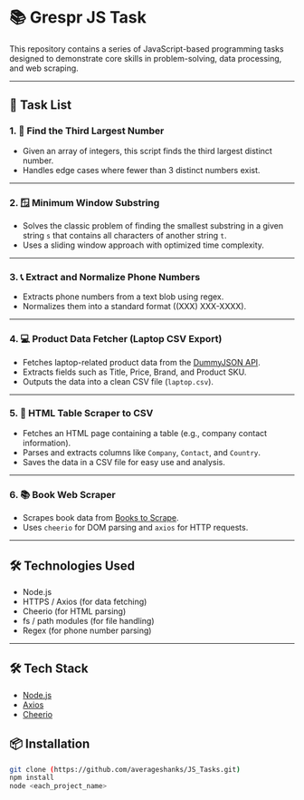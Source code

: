 # 📚 Grespr JS Task

This repository contains a series of JavaScript-based programming tasks designed to demonstrate core skills in problem-solving, data processing, and web scraping.

---

## 🚀 Task List

### 1. 🔢 **Find the Third Largest Number**
- Given an array of integers, this script finds the third largest distinct number.
- Handles edge cases where fewer than 3 distinct numbers exist.

---

### 2. 🪟 **Minimum Window Substring**
- Solves the classic problem of finding the smallest substring in a given string `s` that contains all characters of another string `t`.
- Uses a sliding window approach with optimized time complexity.

---

### 3. 📞 **Extract and Normalize Phone Numbers**
- Extracts phone numbers from a text blob using regex.
- Normalizes them into a standard format ((XXX) XXX-XXXX).

---

### 4. 💻 **Product Data Fetcher (Laptop CSV Export)**
- Fetches laptop-related product data from the [DummyJSON API](https://dummyjson.com/products/search?q=Laptop).
- Extracts fields such as Title, Price, Brand, and Product SKU.
- Outputs the data into a clean CSV file (`laptop.csv`).

---

### 5. 🧾 **HTML Table Scraper to CSV**
- Fetches an HTML page containing a table (e.g., company contact information).
- Parses and extracts columns like `Company`, `Contact`, and `Country`.
- Saves the data in a CSV file for easy use and analysis.

---

### 6. 📚 **Book Web Scraper**
- Scrapes book data from [Books to Scrape](https://books.toscrape.com/).
- Uses `cheerio` for DOM parsing and `axios` for HTTP requests.

---

## 🛠️ Technologies Used

- Node.js
- HTTPS / Axios (for data fetching)
- Cheerio (for HTML parsing)
- fs / path modules (for file handling)
- Regex (for phone number parsing)

---


## 🛠️ Tech Stack

- [Node.js](https://nodejs.org/)
- [Axios](https://www.npmjs.com/package/axios)
- [Cheerio](https://www.npmjs.com/package/cheerio)

## 📦 Installation

```bash
git clone (https://github.com/averageshanks/JS_Tasks.git)
npm install
node <each_project_name>
